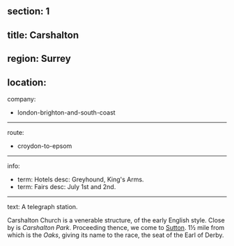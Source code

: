 section: 1
----
title: Carshalton
----
region: Surrey
----
location: 
----
company:
- london-brighton-and-south-coast
----
route:
- croydon-to-epsom
----
info:
- term: Hotels
  desc: Greyhound, King's Arms.
- term: Fairs
  desc: July 1st and 2nd.
----
text: A telegraph station.

Carshalton Church is a venerable structure, of the early English style. Close by is *Carshalton Park*. Proceeding thence, we come to [Sutton](/stations/sutton). 1½ mile from which is the *Oaks*, giving its name to the race, the seat of the Earl of Derby.
